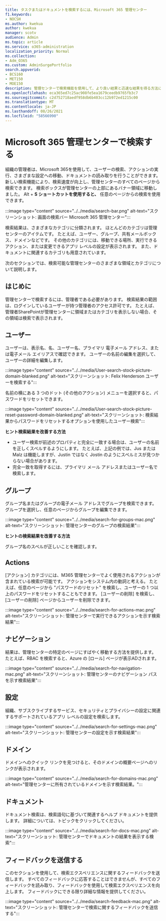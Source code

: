 ```yaml
---
title: タスクまたはドキュメントを検索するには、Microsoft 365 管理センター
f1.keywords:
- NOCSH
ms.author: kwekua
author: kwekua
manager: scotv
audience: Admin
ms.topic: article
ms.service: o365-administration
localization_priority: Normal
ms.collection:
- Adm_O365
ms.custom: AdminSurgePortfolio
search.appverid:
- BCS160
- MET150
- MOE150
description: 管理センターで検索機能を使用して、より良い結果と迅速な結果を得る方法について学習します。
ms.openlocfilehash: eca365ed7c25ac908fe5ea1679ceedb9765fb3c7
ms.sourcegitcommit: c2d752718aedf958db6b403cc12b972ed1215c00
ms.translationtype: MT
ms.contentlocale: ja-JP
ms.lasthandoff: 08/26/2021
ms.locfileid: "58566990"
---
```

# <a name="search-in-the-microsoft-365-admin-center"></a>Microsoft 365 管理センターで検索する

組織の管理者は、Microsoft 365を使用して、ユーザーの検索、アクションの実行、さまざまな設定への移動、ドキュメントの読み取りを行うことができます。 新しい検索機能により、検索速度が向上し、管理センターのすべてのページから検索できます。 検索ボックスが管理センターの上部にあるバナー領域に移動しました。 Alt + **S ショートカットを使用すると、** 任意のページからの検索を使用できます。

:::image type="content" source="../../media/search-bar.png" alt-text="スクリーンショット: 画面の検索バー Microsoft 365 管理センター":::

検索結果は、さまざまなカテゴリに分類されます。 ほとんどのカテゴリは管理センターのアイテムです。 たとえば、ユーザー、グループ、共有メールボックス、ドメインなどです。 その他のカテゴリには、移動できる場所、実行できるアクション、または変更できるアプリ レベルの設定が表示されます。 また、ドキュメントに関連するカテゴリも用意されています。

次のセクションでは、検索可能な管理センターのさまざまな領域とカテゴリについて説明します。

## <a name="before-you-begin"></a>はじめに

管理センターで検索するには、管理者である必要があります。 検索結果の範囲は、ログインしているユーザーが持つ管理者のアクセス許可です。 たとえば、管理者SharePointが管理センターに領域またはカテゴリを表示しない場合、その領域は検索で表示されます。

## <a name="users"></a>ユーザー

ユーザーは、表示名、名、ユーザー名、プライマリ 電子メール アドレス、または電子メール エイリアスで確認できます。 ユーザーの名前の編集を選択して、ユーザーの詳細を編集します。

:::image type="content" source="../../media/User-search-stock-picture-domain-blanked.png" alt-text="スクリーンショット: Felix Henderson ユーザーを検索する":::

名前の横にある 3 つのドット (その他のアクション) メニューを選択すると、パスワードをリセットできます。

:::image type="content" source="../../media/User-search-stock-picture-reset-password-domain-blanked.png" alt-text="スクリーンショット: 検索結果からパスワードをリセットするオプションを使用したユーザー検索":::

**ヒント検索結果を改善する方法**

- ユーザー検索が前述のプロパティと完全に一致する場合は、ユーザーの名前を正しくスペルするようにします。 たとえば、上記の例では、Jus または Malz は機能しますが、Justin ではなく Jostin のようにスペルミスが見つからない場合があります。
- 完全一致を取得するには、プライマリ メール アドレスまたはユーザー名で検索します。

## <a name="groups"></a>グループ

グループ名またはグループの電子メール アドレスでグループを検索できます。 グループを選択し、任意のページからグループを編集できます。

:::image type="content" source="../../media/search-for-groups-mac.png" alt-text="スクリーンショット: 管理センターのグループの検索結果":::

**ヒントの検索結果を改善する方法**

グループ名のスペルが正しいことを確認します。

## <a name="actions"></a>Actions

[アクション] カテゴリには、M365 管理センターでよく使用されるアクションが含まれている検索が可能です。 アクションをシステム内の動詞と考える。 たとえば、任意のページから "パスワードのリセット" を検索し、ユーザーの 1 つ以上のパスワードをリセットすることもできます。 [ユーザーの削除] を検索し、[ユーザーの削除] ページからユーザーを削除できます。

:::image type="content" source="../../media/search-for-actions-mac.png" alt-text="スクリーンショット: 管理センターで実行できるアクションを示す検索結果":::

## <a name="navigation"></a>ナビゲーション

結果は、管理センターの特定のページにすばやく移動する方法を提供します。 たとえば、RBAC を検索すると、Azure の [ロール] ページが表示ADされます。

:::image type="content" source="../../media/search-for-navigation-mac.png" alt-text="スクリーンショット: 管理センターのナビゲーション パスを示す検索結果":::

## <a name="settings"></a>設定

組織、サブスクライブするサービス、セキュリティとプライバシーの設定に関連するサポートされているアプリ レベルの設定を検索します。

:::image type="content" source="../../media/search-for-settings-mac.png" alt-text="スクリーンショット: 管理センターの設定を示す検索結果":::

## <a name="domain"></a>ドメイン

ドメインへのクイック リンクを見つけると、そのドメインの概要ページへのリンクが表示されます。

:::image type="content" source="../../media/search-for-domains-mac.png" alt-text="管理センターに所有されているドメインを示す検索結果。":::

## <a name="documentation"></a>ドキュメント

ドキュメント検索は、検索語句に基づいて関連するヘルプ ドキュメントを提供します。 詳細については、トピックをクリックしてください。

:::image type="content" source="../../media/search-for-docs-mac.png" alt-text="スクリーンショット: 管理センターでドキュメントの結果を表示する検索":::

## <a name="send-us-feedback"></a>フィードバックを送信する

このセクションを使用して、検索エクスペリエンスに関するフィードバックを送信します。 すべてのフィードバックに応答することはできませんが、すべてのフィードバックを読み取り、フィードバックを使用して検索エクスペリエンスを向上します。 フィードバックにできる限り詳細な情報を提供してください。

:::image type="content" source="../../media/search-feedback-mac.png" alt-text="スクリーンショット: 管理センターで検索に関するフィードバックを送信する":::